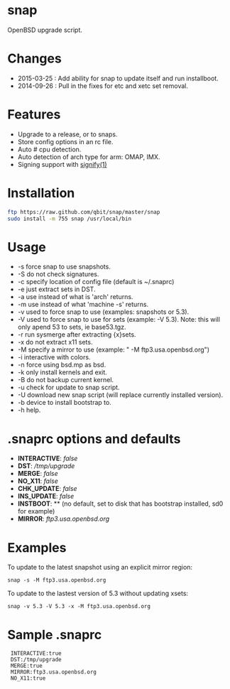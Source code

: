 snap
====
OpenBSD upgrade script.

Changes
=======
* 2015-03-25 : Add ability for snap to update itself and run installboot.
* 2014-09-26 : Pull in the fixes for etc and xetc set removal.

Features
========
* Upgrade to a release, or to snaps.
* Store config options in an rc file.
* Auto # cpu detection.
* Auto detection of arch type for arm: OMAP, IMX.
* Signing support with [signify(1)](http://www.openbsd.org/cgi-bin/man.cgi?query=signify&apropos=0&sektion=0&manpath=OpenBSD+Current&arch=i386&format=html)

Installation
============

``` sh
ftp https://raw.github.com/qbit/snap/master/snap
sudo install -m 755 snap /usr/local/bin
```
Usage
=====
*  -s force snap to use snapshots.
*  -S do not check signatures.
*  -c specify location of config file (default is ~/.snaprc)
*  -e just extract sets in DST.
*  -a <arch> use <arch> instead of what is 'arch' returns.
*  -m <machine> use <machine> instead of what 'machine -s' returns.
*  -v <version> used to force snap to use <version> (examples: snapshots or 5.3).
*  -V <setversion> used to force snap to use <setversion> for sets (example: -V 5.3). Note: this will only apend 53 to sets, ie base53.tgz.
*  -r run sysmerge after extracting {x}sets.
*  -x do not extract x11 sets.
*  -M specify a mirror to use (example: " -M ftp3.usa.openbsd.org")
*  -i interactive with colors.
*  -n force using bsd.mp as bsd.
*  -k only install kernels and exit.
*  -B do not backup current kernel.
*  -u check for update to snap script.
*  -U download new snap script (will replace currently installed version).
*  -b device to install bootstrap to.
*  -h help.

.snaprc options and defaults
=======
* **INTERACTIVE**: *false*
* **DST**: */tmp/upgrade*
* **MERGE**: *false*
* **NO_X11**: *false*
* **CHK_UPDATE**: *false*
* **INS_UPDATE**: *false*
* **INSTBOOT**: ** (no default, set to disk that has bootstrap installed, sd0 for example)
* **MIRROR**: *ftp3.usa.openbsd.org*

Examples
========
  To update to the latest snapshot using an explicit mirror
  region:

    snap -s -M ftp3.usa.openbsd.org

  To update to the lastest version of 5.3 without updating xsets:

    snap -v 5.3 -V 5.3 -x -M ftp3.usa.openbsd.org

Sample .snaprc
==============

```
 INTERACTIVE:true
 DST:/tmp/upgrade
 MERGE:true
 MIRROR:ftp3.usa.openbsd.org
 NO_X11:true
```
